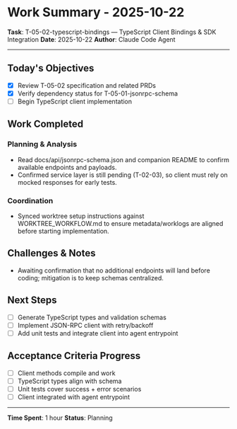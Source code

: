 # Work Summary - 2025-10-22

**Task**: T-05-02-typescript-bindings — TypeScript Client Bindings & SDK Integration
**Date**: 2025-10-22
**Author**: Claude Code Agent

---

## Today's Objectives

- [x] Review T-05-02 specification and related PRDs
- [x] Verify dependency status for T-05-01-jsonrpc-schema
- [ ] Begin TypeScript client implementation

## Work Completed

### Planning & Analysis

- Read docs/api/jsonrpc-schema.json and companion README to confirm available endpoints and payloads.
- Confirmed service layer is still pending (T-02-03), so client must rely on mocked responses for early tests.

### Coordination

- Synced worktree setup instructions against WORKTREE_WORKFLOW.md to ensure metadata/worklogs are aligned before starting implementation.

## Challenges & Notes

- Awaiting confirmation that no additional endpoints will land before coding; mitigation is to keep schemas centralized.

## Next Steps

- [ ] Generate TypeScript types and validation schemas
- [ ] Implement JSON-RPC client with retry/backoff
- [ ] Add unit tests and integrate client into agent entrypoint

## Acceptance Criteria Progress

- [ ] Client methods compile and work
- [ ] TypeScript types align with schema
- [ ] Unit tests cover success + error scenarios
- [ ] Client integrated with agent entrypoint

---

**Time Spent**: 1 hour
**Status**: Planning
